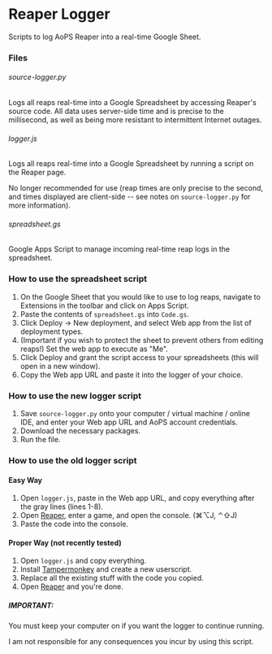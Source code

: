 # Reaper Logger
Scripts to log AoPS Reaper into a real-time Google Sheet.

### Files

###### source-logger.py
Logs all reaps real-time into a Google Spreadsheet by accessing Reaper's source code. All data uses server-side time and is precise to the millisecond, as well as being more resistant to intermittent Internet outages.

###### logger.js
Logs all reaps real-time into a Google Spreadsheet by running a script on the Reaper page.

No longer recommended for use (reap times are only precise to the second, and times displayed are client-side -- see notes on `source-logger.py` for more information).

###### spreadsheet.gs
Google Apps Script to manage incoming real-time reap logs in the spreadsheet.

### How to use the spreadsheet script
1. On the Google Sheet that you would like to use to log reaps, navigate to Extensions in the toolbar and click on Apps Script.
2. Paste the contents of `spreadsheet.gs` into `Code.gs`.
3. Click Deploy -> New deployment, and select Web app from the list of deployment types.
4. (Important if you wish to protect the sheet to prevent others from editing reaps!) Set the web app to execute as "Me".
5. Click Deploy and grant the script access to your spreadsheets (this will open in a new window).
6. Copy the Web app URL and paste it into the logger of your choice.

### How to use the new logger script
1. Save `source-logger.py` onto your computer / virtual machine / online IDE, and enter your Web app URL and AoPS account credentials.
2. Download the necessary packages.
3. Run the file.

### How to use the old logger script
#### Easy Way
1. Open `logger.js`, paste in the Web app URL, and copy everything after the gray lines (lines 1-8).
2. Open [Reaper](www.aops.com/reaper), enter a game, and open the console. (⌘⌥J, ⌃⇧J)
3. Paste the code into the console.
#### Proper Way (not recently tested)
1. Open `logger.js` and copy everything.
2. Install [Tampermonkey](https://chrome.google.com/webstore/detail/tampermonkey/dhdgffkkebhmkfjojejmpbldmpobfkfo) and create a new userscript.
3. Replace all the existing stuff with the code you copied.
4. Open [Reaper](www.aops.com/reaper) and you're done.
   
##### IMPORTANT:
You must keep your computer on if you want the logger to continue running.

I am not responsible for any consequences you incur by using this script.
